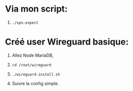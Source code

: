 # Via mon script:

1) ```
   ./vpn.expect
   ```

# Créé user Wireguard basique:

1) Allez Node MariaDB,

2) ```
   cd /root/wireguard
   ```

3) ```
   ./wireguard-install.sh
   ```

4) Suivre la config simple.
